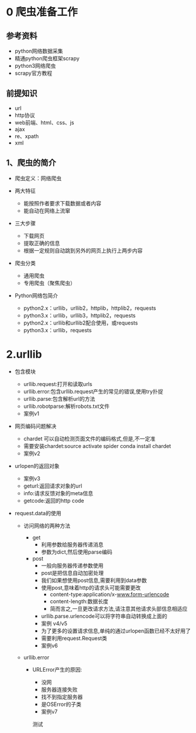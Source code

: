 # 0 爬虫准备工作
## 参考资料
- python网络数据采集
- 精通python爬虫框架scrapy
- python3网络爬虫
- scrapy官方教程
## 前提知识
- url
- http协议
- web前端、html、css、js
- ajax
- re、xpath
- xml

## 1、爬虫的简介
- 爬虫定义：网络爬虫
- 两大特征
    - 能按照作者要求下载数据或者内容
    - 能自动在网络上流窜
    
- 三大步骤
    - 下载网页
    - 提取正确的信息
    - 根据一定规则自动跳到另外的网页上执行上两步内容
    
- 爬虫分类
    - 通用爬虫
    - 专用爬虫（聚焦爬虫）

- Python网络包简介
    - python2.x：urllib，urllib2，httplib，httplib2，requests
    - python3.x：urllib，urllib3，httplib2，requests
    - python2.x：urllib和urllib2配合使用，或requests
    - python3.x：urllib，requests
    
# 2.urllib
- 包含模块
    - urllib.request:打开和读取urls
    - urllib.error:包含urllib.request产生的常见的错误,使用try扑捉
    - urllib.parse:包含解析url的方法
    - urllib.robotparse:解析robots.txt文件
    - 案例v1
    
- 网页编码问题解决
    - chardet 可以自动检测页面文件的编码格式,但是,不一定准
    - 需要安装chardet:source activate spider
                      conda install chardet
    - 案例v2
    
- urlopen的返回对象
    - 案例v3
    - geturl:返回请求对象的url
    - info:请求反馈对象的meta信息
    - getcode:返回的http code

- request.data的使用
    - 访问网络的两种方法
        - get
            - 利用参数给服务器传递消息
            - 参数为dict,然后使用parse编码
        - post
            - 一般向服务器传递参数使用
            - post是把信息自动加密处理
            - 我们如果想使用post信息,需要利用到data参数
            - 使用post,意味着http的请求头可能需要更改
                - content-type:application/x-www.form-urlencode
                - content-length:数据长度
                - 简而言之,一旦更改请求方法,请注意其他请求头部信息相适应
            - urllib.parse.urlencode可以将字符串自动转换成上面的
            - 案例 v4/v5
            - 为了更多的设置请求信息,单纯的通过urlopen函数已经不太好用了
            - 需要利用request.Request类
            - 案例v6
            
    - urllib.error
        - URLError产生的原因:
            - 没网
            - 服务器连接失败
            - 找不到指定服务器
            - 是OSError的子类
            - 案例v7
            
            测试